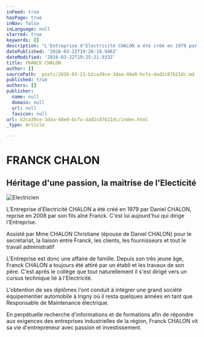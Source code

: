 ```yaml
---
inFeed: true
hasPage: true
inNav: false
inLanguage: null
starred: true
keywords: []
description: "L'Entreprise d'Electricité CHALON a été créé en 1979 par Daniel CHALON, reprise en 2008 par son fils aîné Franck. C'est lui aujourd'hui qui dirige l'Entreprise."
datePublished: '2016-03-22T19:26:18.946Z'
dateModified: '2016-03-22T19:25:21.933Z'
title: FRANCK CHALON
author: []
sourcePath: _posts/2016-03-21-b2ca39ce-3daa-48e0-bcfa-dad2c87621dc.md
published: true
authors: []
publisher:
  name: null
  domain: null
  url: null
  favicon: null
url: b2ca39ce-3daa-48e0-bcfa-dad2c87621dc/index.html
_type: Article

---
```

# FRANCK CHALON

## Héritage d'une passion, la maitrise de l'Electicité
![Electricien ](https://the-grid-user-content.s3-us-west-2.amazonaws.com/4a774964-b304-414a-9bb9-c588eee238e1.jpg)

L'Entreprise d'Electricité CHALON a été créé en 1979 par Daniel CHALON, reprise en 2008 par son fils aîné Franck. C'est lui aujourd'hui qui dirige l'Entreprise.

Assisté par Mme CHALON Christiane (épouse de Daniel CHALON) pour le secrétariat, la liaison entre Franck, les clients, les fournisseurs et tout le travail administratif

L'Entreprise est donc une affaire de famille. Depuis son très jeune âge, Franck CHALON a toujours été attiré par un établi et les travaux de son père. C'est  après le collège que tout naturellement il s'est dirigé vers un cursus technique lié à l'Electricité.

L'obtention de ses diplômes l'ont conduit à intégrer une grand société équipementier automobile à Irigny où il resta quelques années en tant que Responsable de Maintenance électrique.

En perpétuelle recherche d'informations et de formations afin de répondre aux exigences des entreprises industrielles de la région, Franck CHALON vit sa vie d'entrepreneur avec passion et investissement.